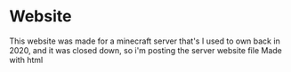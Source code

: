 # Website
This website was made for a minecraft server that's I used to own back in 2020, and it was closed down, so i'm posting the server website file 
Made with html
